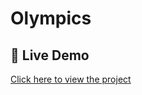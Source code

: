 # Olympics



## 🔗 Live Demo
[Click here to view the project](https://divine123-droid.github.io/Sports_Analytics/)

 
